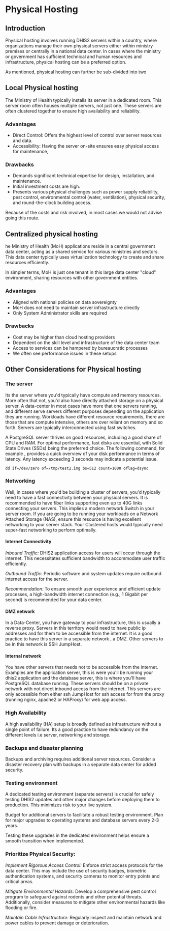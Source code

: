 # Physical Hosting
## Introduction
Physical hosting involves running DHIS2 servers within a country, where
organizations manage their own physical servers either within ministry premises
or centrally in a national data center.
In cases where the ministry or government has sufficient technical and human
resources and infrastructure, physical hosting can be a preferred option.

As mentioned, physical hosting can further be sub-divided into two 

## Local Physical hosting
The Ministry of Health typically installs its server in a dedicated room.  This
server room often houses multiple servers, not just one.  These servers are
often clustered together to ensure high availability and reliability.

### Advantages
- Direct Control: Offers the highest level of control over server resources and data.
- Accessibility: Having the server on-site ensures easy physical access for
  maintenance, 


### Drawbacks
- Demands significant technical expertise for design, installation, and
  maintenance.
- Initial investment costs are high.
- Presents various physical challenges such as power supply reliability, pest
  control, environmental control (water, ventilation), physical security, and
  round-the-clock building access.

Because of the costs and risk involved, in most cases we would not advise going
this route.

## Centralized physical hosting
he Ministry of Health (MoH) applications reside in a central government data
center, acting as a shared service for various ministries and sectors. This
data center typically uses virtualization technology to create and share
resources efficiently.

In simpler terms, MoH is just one tenant in this large data center "cloud"
environment, sharing resources with other government entities.

### Advantages 
- Aligned with national policies on data sovereignty
- MoH does not need to maintain server infrastructure directly
- Only System Administrator skills are required

### Drawbacks
- Cost may be higher than cloud hosting providers
- Dependent on the skill level and infrastructure of the data center team
- Access to services can be hampered by bureaucratic processes
- We often see performance issues in these setups

## Other Considerations for Physical hosting 
### The server 
Its the server where you'd typically have compute and memory resources. More
often that not, you'd also have directly attached storage on a physical server.
A data-center in most cases have more that one servers running, and different
serve servers different purposes depending on the application they are running.
Workloads have different resource requirements, there are those that are compute
intensive, others are over reliant on memory and so forth. 
Servers are typically interconnected using fast switches.

A PostgreSQL server thrives on good resources, including a good share of CPU
and RAM.  For optimal performance, fast disks are essential, with Solid State
Drives (SSDs) being the preferred choice.
The following command, for example , provides a quick overview of your disk performance in
terms of latency. Any latency exceeding 3 seconds may indicate a potential
issue.

```
dd if=/dev/zero of=/tmp/test2.img bs=512 count=1000 oflag=dsync
```

### Networking
Well, in cases where you'd be building a cluster of servers, you'd typically
need to have a fast connectivity between your physical servers. It is
recommended to have fiber links supporting even up to 40G links connecting
your servers. This implies a modern network Switch in your server room. 
If you are going to be running your workloads on a Network Attached Storage
(NAS), ensure this resource is having excellent networking to your server
stack.
Your Clustered hosts would typically need super-fast networking to perform optimally.  

#### Internet Connectivity
*Inbound Traffic:* DHIS2 application access for users will occur through the
internet. This necessitates sufficient bandwidth to accommodate user traffic
efficiently.

*Outbound Traffic:* Periodic software and system updates require outbound
internet access for the server.

*Recommendation:* To ensure smooth user experience and efficient update
processes, a high-bandwidth internet connection (e.g., 1 Gigabit per second) is
recommended for your data center.


#### DMZ network
In a Data-Center, you have gateway to your infrastructure, this is usually a
reverse proxy. Servers in this territory would need to have public ip addresses
and for them to be accessible from the internet. It is a good practice to have
this server in a separate network , a DMZ. 
Other servers to be in this network is SSH JumpHost. 
#### Internal network
You have other servers that needs not to be accessible from the internet.
Examples are the application server, this is were you'll be running your dhis2
application and the database server, this is where you'll have PostgreSQL
database running. 
These servers should be on a private network with not direct inbound access
from the internet. This servers are only accessible from either ssh JumpHost
for ssh access for from the proxy (running nginx, apache2 or HAProxy) for web
    app access. 

### High Availability
A high availability (HA) setup is broadly defined as infrastructure without a
single point of failure.  Its a good practice to have
redundancy on the different levels i.e server, networking and
storage.  

### Backups and disaster planning
Backups and archiving requires additional server resources.
Consider a disaster recovery plan with backups in a separate data center for added security.

### Testing environment
A dedicated testing environment (separate servers) is crucial for safely
testing DHIS2 updates and other major changes before deploying them to
production. This minimizes risk to your live system.

Budget for additional servers to facilitate a robust testing environment.
Plan for major upgrades to operating systems and database servers every 2-3
years. 

Testing these upgrades in the dedicated environment helps ensure a
smooth transition when implemented.

### Prioritize Physical Security:
*Implement Rigorous Access Control:* Enforce strict access protocols for the data
center. This may include the use of security badges, biometric authentication
systems, and security cameras to monitor entry points and critical areas.

*Mitigate Environmental Hazards:* Develop a comprehensive pest control program to
safeguard against rodents and other potential threats. Additionally, consider
measures to mitigate other environmental hazards like flooding or fire.

*Maintain Cable Infrastructure:* Regularly inspect and maintain network and power
cables to prevent damage or deterioration.
